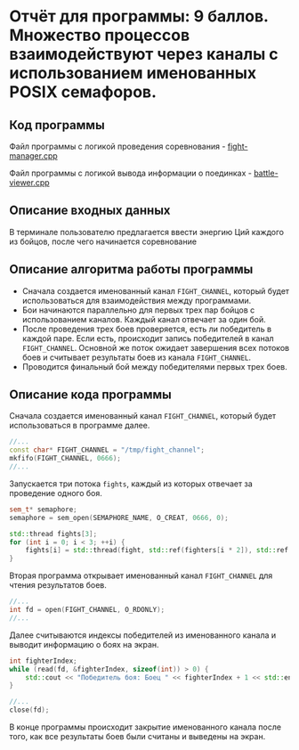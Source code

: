 # Отчёт для программы: 9 баллов. Множество процессов взаимодействуют через каналы с использованием именованных POSIX семафоров.

## Код программы

Файл программы с логикой проведения соревнования - [fight-manager.cpp](fight-manager.cpp)

Файл программы с логикой вывода информации о поединках - [battle-viewer.cpp](battle-viewer.cpp)

## Описание входных данных

В терминале пользователю предлагается ввести энергию Ций каждого из бойцов, после чего начинается соревнование

## Описание алгоритма работы программы

- Сначала создается именованный канал `FIGHT_CHANNEL`, который будет использоваться для взаимодействия между программами.
- Бои начинаются параллельно для первых трех пар бойцов с использованием каналов. Каждый канал отвечает за один бой.
- После проведения трех боев проверяется, есть ли победитель в каждой паре. Если есть, происходит запись победителей в канал `FIGHT_CHANNEL`. Основной же поток ожидает завершения всех потоков боев и считывает результаты боев из канала `FIGHT_CHANNEL`.
- Проводится финальный бой между победителями первых трех боев.
  
## Описание кода программы

Сначала создается именованный канал `FIGHT_CHANNEL`, который будет использоваться в программе далее.
```cpp
//...
const char* FIGHT_CHANNEL = "/tmp/fight_channel";
mkfifo(FIGHT_CHANNEL, 0666);
//...
```

Запускается три потока `fights`, каждый из которых отвечает за проведение одного боя.
```cpp
sem_t* semaphore;
semaphore = sem_open(SEMAPHORE_NAME, O_CREAT, 0666, 0);

std::thread fights[3];
for (int i = 0; i < 3; ++i) {
    fights[i] = std::thread(fight, std::ref(fighters[i * 2]), std::ref(fighters[i * 2 + 1]), semaphore);
}
```

Вторая программа открывает именованный канал `FIGHT_CHANNEL` для чтения результатов боев.
```cpp
//...
int fd = open(FIGHT_CHANNEL, O_RDONLY);
//...
```

Далее считываются индексы победителей из именованного канала и выводит информацию о боях на экран.
```cpp
int fighterIndex;
while (read(fd, &fighterIndex, sizeof(int)) > 0) {
    std::cout << "Победитель боя: Боец " << fighterIndex + 1 << std::endl;
}
```

```cpp
//...
close(fd);
```
В конце программы происходит закрытие именованного канала после того, как все результаты боев были считаны и выведены на экран.
